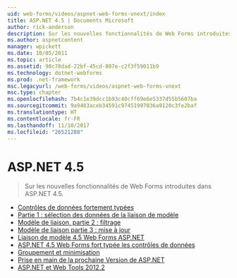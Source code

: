 ```yaml
---
uid: web-forms/videos/aspnet-web-forms-vnext/index
title: ASP.NET 4.5 | Documents Microsoft
author: rick-anderson
description: Sur les nouvelles fonctionnalités de Web Forms introduites dans ASP.NET 4.5.
ms.author: aspnetcontent
manager: wpickett
ms.date: 10/05/2011
ms.topic: article
ms.assetid: 98c78dad-22bf-45cd-807e-c2f3f59011b9
ms.technology: dotnet-webforms
ms.prod: .net-framework
msc.legacyurl: /web-forms/videos/aspnet-web-forms-vnext
msc.type: chapter
ms.openlocfilehash: 7b4c1e39dcc1b93c40cff69e6e5337d55b5607ba
ms.sourcegitcommit: 9a9483aceb34591c97451997036a9120c3fe2baf
ms.translationtype: HT
ms.contentlocale: fr-FR
ms.lasthandoff: 11/10/2017
ms.locfileid: "26521288"
---
```

<a name="aspnet-45"></a>ASP.NET 4.5
====================
> Sur les nouvelles fonctionnalités de Web Forms introduites dans ASP.NET 4.5.


- [Contrôles de données fortement typées](aspnet-vnext-videos-strongly-typed-data-controls.md)
- [Partie 1 : sélection des données de la liaison de modèle](aspnet-vnext-videos-model-binding-part-1-selecting-data.md)
- [Modèle de liaison, partie 2 : filtrage](aspnet-vnext-videos-model-binding-part-2-filtering.md)
- [Modèle de liaison partie 3 : mise à jour](aspnet-vnext-videos-model-binding-part-3-updating.md)
- [Liaison de modèle 4.5 Web Forms ASP.NET](aspnet-45-web-forms-model-binding.md)
- [ASP.NET 4.5 Web Forms fort typée les contrôles de données](aspnet-45-web-forms-strong-typed-data-controls.md)
- [Groupement et minimisation](aspnet-vnext-videos-bundling-and-minification.md)
- [Prise en main de la prochaine Version de ASP.NET](getting-started-with-the-next-version-of-aspnet.md)
- [ASP.NET et Web Tools 2012.2](aspnet-and-web-tools-20122.md)
